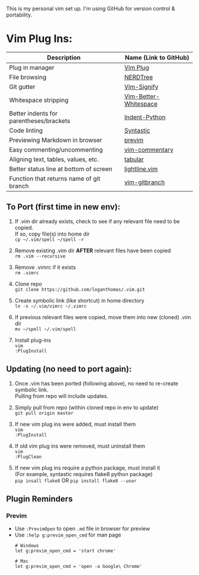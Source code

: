 This is my personal vim set up. I'm using GitHub for version control & portability.  

# Vim Plug Ins:
| Description                               | Name (Link to GitHub)                                                        |
| ----------------------------------------- | ---------------------------------------------------------------------------- |
| Plug in manager                           | [Vim Plug](https://github.com/junegunn/vim-plug)                             |
| File browsing                             | [NERDTree](https://github.com/scrooloose/nerdtree)                           |
| Git gutter                                | [Vim-Signify](https://github.com/mhinz/vim-signify)                          |
| Whitespace stripping                      | [Vim-Better-Whitespace](https://github.com/ntpeters/vim-better-whitespace)   |
| Better indents for parentheses/brackets   | [Indent-Python](https://github.com/tsanch3z/indent-python.vim)               |
| Code linting                              | [Syntastic](https://github.com/vim-syntastic/syntastic)                      |
| Previewing Markdown in browser            | [previm](https://github.com/previm/previm/blob/master/README-en.mkd)         |
| Easy commenting/uncommenting              | [vim-commentary](https://github.com/tpope/vim-commentary)                    |
| Aligning text, tables, values, etc.       | [tabular](https://github.com/godlygeek/tabular)                              |
| Better status line at bottom of screen    | [lightline.vim](https://github.com/itchyny/lightline.vim)                    |
| Function that returns name of git branch  | [vim-gitbranch](https://github.com/itchyny/vim-gitbranch)                    |

## To Port (first time in new env):  
1. If .vim dir already exists, check to see if any relevant file need to be copied.  
   If so, copy file(s) into home dir  
   `cp ~/.vim/spell ~/spell -r`  

2. Remove existing .vim dir **AFTER** relevant files have been copied  
    `rm .vim --recursive`

3. Remove .vimrc if it exists  
    `rm .vimrc`  

4. Clone repo  
    `git clone https://github.com/loganthomas/.vim.git`  

5. Create symbolic link (like shortcut) in home directory  
    `ln -s ~/.vim/vimrc ~/.vimrc`  

6. If previous relevant files were copied, move them into new (cloned) .vim dir  
    `mv ~/spell ~/.vim/spell` 

7. Install plug-ins  
    `vim`  
    `:PlugInstall`  

## Updating (no need to port again):  
1. Once .vim has been ported (following above), no need to re-create symbolic link.  
   Pulling from repo will include updates.  

2. Simply pull from repo (within cloned repo in env to update)  
   `git pull origin master`  

3. If new vim plug ins were added, must install them  
   `vim`  
   `:PlugInstall`  
   
4. If old vim plug ins were removed, must uninstall them  
   `vim`  
   `:PlugClean`  
   
5. If new vim plug ins require a python package, must install it  
   (For example, syntastic requires flake8 python package)  
   `pip insall flake8` OR `pip install flake8 --user`  


## Plugin Reminders
### **Previm**
- Use `:PrevimOpen` to open `.md` file in browser for preview
- Use `:help g:previm_open_cmd` for man page
    ```
    # Windows
    let g:previm_open_cmd = 'start chrome'

    # Mac
    let g:previm_open_cmd = 'open -a Google\ Chrome'
    ```
